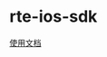 # rte-ios-sdk
[使用文档]([https://www.ilivedata.com](https://docs.ilivedata.com/im/introduction/introduction/)https://docs.ilivedata.com/im/introduction/introduction/)
